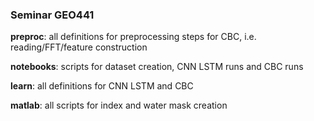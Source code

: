 ### Seminar GEO441

**preproc**: all definitions for preprocessing steps for CBC, i.e. reading/FFT/feature construction 

**notebooks**: scripts for dataset creation, CNN LSTM runs and CBC runs

**learn**: all definitions for CNN LSTM and CBC

**matlab**: all scripts for index and water mask creation
